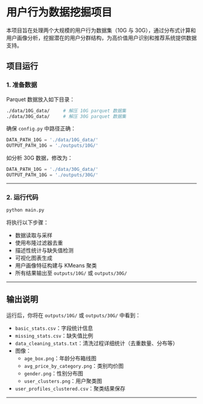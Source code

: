 # 用户行为数据挖掘项目

本项目旨在处理两个大规模的用户行为数据集（10G 与 30G），通过分布式计算和用户画像分析，挖掘潜在的用户分群结构，为高价值用户识别和推荐系统提供数据支持。

## 项目运行

### 1. 准备数据

Parquet 数据放入如下目录：

```bash
./data/10G_data/     # 解压 10G parquet 数据集
./data/30G_data/     # 解压 30G parquet 数据集
```

确保 `config.py` 中路径正确：

```python
DATA_PATH_10G = './data/10G_data/'
OUTPUT_PATH_10G = './outputs/10G/'
```

如分析 30G 数据，修改为：

```python
DATA_PATH_10G = './data/30G_data/'
OUTPUT_PATH_10G = './outputs/30G/'
```

---

### 2. 运行代码

```bash
python main.py
```

将执行以下步骤：

- 数据读取与采样
- 使用布隆过滤器去重
- 描述性统计与缺失值检测
- 可视化图表生成
- 用户画像特征构建与 KMeans 聚类
- 所有结果输出至 `outputs/10G/` 或 `outputs/30G/`

---

## 输出说明

运行后，你将在 `outputs/10G/` 或 `outputs/30G/` 中看到：

- `basic_stats.csv`：字段统计信息
- `missing_stats.csv`：缺失值比例
- `data_cleaning_stats.txt`：清洗过程详细统计（去重数量、分布等）
- 图像：
  - `age_box.png`：年龄分布箱线图
  - `avg_price_by_category.png`：类别均价图
  - `gender.png`：性别分布图
  - `user_clusters.png`：用户聚类图
- `user_profiles_clustered.csv`：聚类结果保存

---

